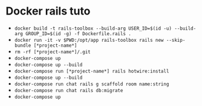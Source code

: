 # Docker rails tuto

- `docker build -t rails-toolbox --build-arg USER_ID=$(id -u) --build-arg GROUP_ID=$(id -g) -f Dockerfile.rails .`
- `docker run -it -v $PWD:/opt/app rails-toolbox rails new --skip-bundle [*project-name*]`
- `rm -rf [*project-name*]/.git`
- `docker-compose up`
- `docker-compose up --build`
- `docker-compose run [*project-name*] rails hotwire:install`
- `docker-compose up --build`
- `docker-compose run chat rails g scaffold room name:string`
- `docker-compose run chat rails db:migrate`
- `docker-compose up`